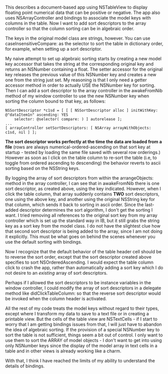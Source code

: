 

This describes a document-based app using NSTableView to display floating point numerical data that can be positive or negative.
The app also uses NSArrayController and bindings to associate the model keys with columns in the table.
Now I want to add sort descriptors to the array controller so that the column sorting can be in algebraic order.

The keys in the original model class are strings, however. You can use caseInsensitiveCompare: as the selector to
sort the table in dictionary order, for example, when setting up a sort descriptor.

My naive attempt to set up algebraic sorting starts by creating a new model key accessor that takes the string
at the corresponding original key and returns an NSNumber containing a float. The setter accessor for the original key
releases the previous value of this NSNumber key and creates a new one from the string just set.
My reasoning is that I only need a getter accessor method in order to actually USE the NSNumber key for sorting.
Then I can add a sort descriptor to the array controller in the     awakeFromNib method of my window controller
to use the new NSNumber key when sorting the column bound to that key, as follows:

    
	NSSortDescriptor *c1sd = [ [ [ NSSortDescriptor alloc ] initWithKey: @"dataItem1n" ascending: YES
		selector: @selector( compare: ) ] autorelease ];
	...
	[ arrayController setSortDescriptors: [ NSArray arrayWithObjects: c1sd, nil ] ];


**The sort descriptor works perfectly at the time the data are loaded from a file** (rows are always numerical-ordered-ascending on that sort key at startup - tested by loading the same file saved with several row orderings.) However as soon as I click on the table column to re-sort the table (i.e, to toggle from ordered ascending to descending) the behavior reverts to ascii sorting based on the NSString keys.

By logging the array of sort descriptors from within the     arrangeObjects: method in the array controller, I can see that in     awakeFromNib there is one sort descriptor, as created above, using the key indicated. However, when I click the table column, that array suddenly contains **TWO** sort descriptors, one using the above key, and another using the original NSString key for that column, which sends it back to sorting in ascii order. Since the last-added descriptor determines the sort algorithm, I don't get the sorting I want. I tried removing all references to the original sort key from my array controller which is set up the standard way in IB, but it still grabs the string key as a sort key from the model class. I do not have the slightest clue how that second sort descriptor is being added to the array, since I am not doing it explicitly. This must be what goes on behind the scenes whenever you use the default sorting with bindings.

Now I recognize that the default behavior of the table header cell should be to reverse the sort order, except that the sort descriptor created above specifies to sort NSOrderedAscending. I would expect the table column click to crash the app, rather than automatically adding a sort key which I do not desire to an *existing* array of sort descriptors.

Perhaps if I allowed the sort descriptors to be instance variables in the window controller, I could modify the array of sort descriptors in a delegate method like didClickTableColumn: so that the reverse sort descriptor would be invoked when the column header is activated.

All the rest of my code treats the model keys without regard to their types, except where I transform my data to save to a text file or in creating a printable view. But the cells of the table view are NSTextCells - if I start to worry that I am getting bindings issues from that, I will just have to abandon the idea of algebraic sorting. If the provision of a special NSNumber key to sort the table is not sufficient, things seem a bit out of control. I only want to use them to sort the ARRAY of model objects - I don't want to get into using only NSNumber keys since the display of the model array in text cells in a table and in other views is already working like a charm.

With that, I think I have reached the limits of my ability to understand the details of bindings.
